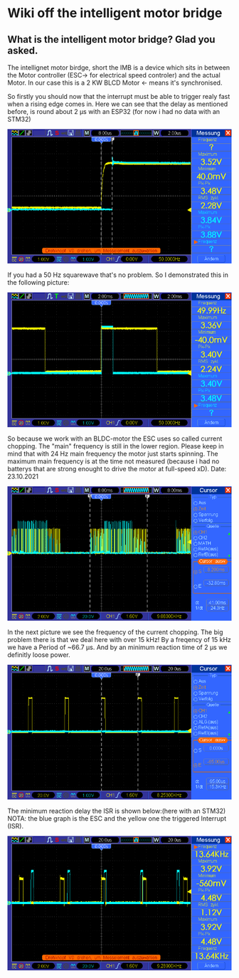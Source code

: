 # Wiki off the intelligent motor bridge

## What is the intelligent motor bridge? Glad you asked.

The intellignet motor birdge, short the IMB is a device which sits in between the Motor controller (ESC-> for electrical speed controler) and the actual Motor.
In our case this is a 2 KW BLCD Motor <- means it's synchronised.

So firstly you should now that the interrupt must be able to trigger realy fast when a rising edge comes in.
Here we can see that the delay as mentioned before, is round about 2 µs with an ESP32 (for now i had no data with an STM32)

![ISR delay](delay_ISR_Pin.bmp)

If you had a 50 Hz squarewave that's no problem. So I demonstrated this in the following picture:

![phase response 50 Hz](phase_response_in2out.bmp)

So because we work with an BLDC-motor the ESC uses so called current chopping. The "main" frequency is still in the lower region.
Please keep in mind that with 24 Hz main frequency the motor just starts spinning. The maximum main frequency is at the time not measured (because i had no batterys that are strong enought to drive the motor at full-speed xD).
Date: 23.10.2021

![ESC current chopping Period](IMB_ESC_currentChopping_Period.bmp)

In the next picture we see the frequency of the current chopping. The big problem there is that we deal here with over 15 kHz!
By a freqency of 15 kHz we have a Period of ~66.7 µs. And by an minimum reaction time of 2 µs we definitly loose power.

![ESC current chopping oneSample](IMB_ESC_currentChopping_Period_oneSample.bmp)

The minimum reaction delay the ISR is shown below:(here with an STM32)
NOTA: the blue graph is the ESC and the yellow one the triggered Interrupt (ISR).

![IMB response time](IMB_ISR_responseTime_yellowIsISR_blueIsESC.bmp)
